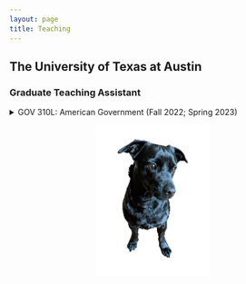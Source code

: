 ```yaml
---
layout: page
title: Teaching
---
```


<div>
  <h2>The University of Texas at Austin</h2>
  <h3>Graduate Teaching Assistant</h3>
  <details>
  <summary>
   GOV 310L: American Government (Fall 2022; Spring 2023)
  </summary>
  <p>
    <ul>
    <li>Web-based course on the topic of American Government with over 1,000 students</li>
    <li>Individually managed approximately 150 students </li>
    <li>Regularly hosted exam review sessions and graded exams/essays </li>
    </ul>
  </p>
  </details>

  <p style="text-align:center;"><img src="/assets/img/orion_my_dog_gif.gif" alt="my dog" width="200" height="auto"></p>
</div>
